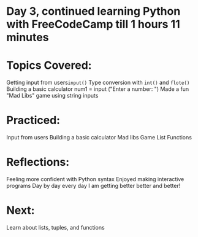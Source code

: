 # Day 3, continued learning Python with FreeCodeCamp till 1 hours 11 minutes

# Topics Covered:
Getting input from users`input()`
Type conversion with `int()` and `flote()`
Building a basic calculator num1 = input ("Enter a number: ")
Made a fun "Mad Libs" game using string inputs

# Practiced:
Input from users
Building a basic calculator
Mad libs Game
List Functions

# Reflections:
Feeling more confident with Python syntax
Enjoyed making interactive programs
Day by day every day I am getting better better and better!

# Next:
Learn about lists, tuples, and functions
